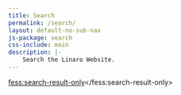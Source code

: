 ```yaml
---
title: Search
permalink: /search/
layout: default-no-sub-nav
js-package: search
css-include: main
description: |-
    Search the Linaro Website.
---
```

<script>
  (function() {
    var fess = document.createElement('script');
    fess.type = 'text/javascript';
    fess.async = true;
    // fess.src is URL for FSS JS
    fess.src = '/assets/js/vendor/fess-ss-11.4.min.js';
    fess.charset = 'utf-8';
    fess.setAttribute('id', 'fess-ss');
    fess.setAttribute('enable-order', 'false');
    fess.setAttribute('link-target', '\_blank');
    // fess-url is URL for Fess Server
    fess.setAttribute('fess-url', 'https://search.linaro.org/json/?fields.label=Linaro');
    var s = document.getElementsByTagName('script')[0];
    s.parentNode.insertBefore(fess, s);
  })();
</script>

<fess:search-result-only></fess:search-result-only>